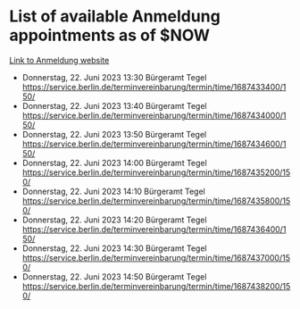 # List of available Anmeldung appointments as of $NOW
[Link to Anmeldung website](https://service.berlin.de/terminvereinbarung/termin/tag.php?termin=1&anliegen[]=120686&dienstleisterlist=122210,122217,327316,122219,327312,122227,327314,122231,327346,122243,327348,122254,122252,329742,122260,329745,122262,329748,122271,327278,122273,327274,122277,327276,330436,122280,327294,122282,327290,122284,327292,122291,327270,122285,327266,122286,327264,122296,327268,150230,329760,122297,327286,122294,327284,122312,329763,122314,329775,122304,327330,122311,327334,122309,327332,317869,122281,327352,122279,329772,122283,122276,327324,122274,327326,122267,329766,122246,327318,122251,327320,122257,327322,122208,327298,122226,327300&herkunft=http%3A%2F%2Fservice.berlin.de%2Fdienstleistung%2F120686%2F)
- Donnerstag, 22. Juni 2023 13:30 Bürgeramt Tegel https://service.berlin.de/terminvereinbarung/termin/time/1687433400/150/
- Donnerstag, 22. Juni 2023 13:40 Bürgeramt Tegel https://service.berlin.de/terminvereinbarung/termin/time/1687434000/150/
- Donnerstag, 22. Juni 2023 13:50 Bürgeramt Tegel https://service.berlin.de/terminvereinbarung/termin/time/1687434600/150/
- Donnerstag, 22. Juni 2023 14:00 Bürgeramt Tegel https://service.berlin.de/terminvereinbarung/termin/time/1687435200/150/
- Donnerstag, 22. Juni 2023 14:10 Bürgeramt Tegel https://service.berlin.de/terminvereinbarung/termin/time/1687435800/150/
- Donnerstag, 22. Juni 2023 14:20 Bürgeramt Tegel https://service.berlin.de/terminvereinbarung/termin/time/1687436400/150/
- Donnerstag, 22. Juni 2023 14:30 Bürgeramt Tegel https://service.berlin.de/terminvereinbarung/termin/time/1687437000/150/
- Donnerstag, 22. Juni 2023 14:50 Bürgeramt Tegel https://service.berlin.de/terminvereinbarung/termin/time/1687438200/150/
